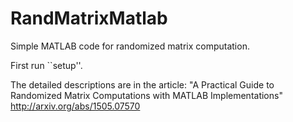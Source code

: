 # RandMatrixMatlab
Simple MATLAB code for randomized matrix computation.

First run ``setup''.

The detailed descriptions are in the article:
"A Practical Guide to Randomized Matrix Computations with MATLAB Implementations"
http://arxiv.org/abs/1505.07570


